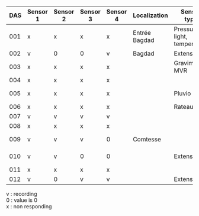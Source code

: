 | DAS   | Sensor 1 | Sensor 2 | Sensor 3 | Sensor 4 | Localization   | Sensor type                   | last update | EDAS Version  |
| ------| -------  | -------- | -------- |  --------| ------------   | -----------                   | ----------- |-------------- |
| 001   |    x    |    x     |     x    |     x    | Entrée Bagdad  | Pressure, light, temperature  | 2014-06-04            |               |
| 002   |    v     |    0     |     0    |     v    | Bagdad         | Extenso                       |             | v3.05         |
| 003   |    x     |    x     |     x    |     x    |                | Gravimeter MVR                |             |               |
| 004   |    x     |    x     |     x    |     x    |                |                               |             |               |
| 005   |    x     |    x     |     x    |     x    |                | Pluvio                        | 2014-05-21  |               |
| 006   |    x     |    x     |     x    |     x    |                | Rateau                        |             |               |
| 007   |    v     |    v     |     v    |     v    |                |                               |             | v3.05         |
| 008   |    x     |    x     |     x    |     x    |                |                               |             |               |
| 009   |    v     |    v     |     v    |     0    |  Comtesse      |                               |  2014-07-11 |               |
| 010   |    v     |    v     |     0    |     0    |                | Extenso                       | 2014-05-21  | v3.05         |
| 011   |    x     |    x     |     x    |     x    |                |                               |             |               |
| 012   |    v     |    0     |     v    |     v    |                | Extenso                       |             | v3.03         |


v : recording  
0 : value is 0  
x : non responding  

